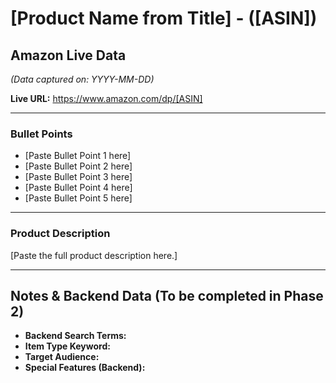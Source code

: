 # [Product Name from Title] - ([ASIN])

## Amazon Live Data
*(Data captured on: YYYY-MM-DD)*

**Live URL:** https://www.amazon.com/dp/[ASIN]

---

### Bullet Points

- [Paste Bullet Point 1 here]
- [Paste Bullet Point 2 here]
- [Paste Bullet Point 3 here]
- [Paste Bullet Point 4 here]
- [Paste Bullet Point 5 here]

---

### Product Description

[Paste the full product description here.]

---
## Notes & Backend Data (To be completed in Phase 2)

- **Backend Search Terms:**
- **Item Type Keyword:**
- **Target Audience:**
- **Special Features (Backend):**
